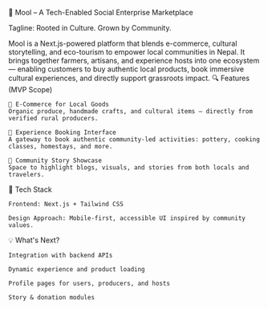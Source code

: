 🌱 Mool – A Tech-Enabled Social Enterprise Marketplace

Tagline: Rooted in Culture. Grown by Community.

Mool is a Next.js-powered platform that blends e-commerce, cultural storytelling, and eco-tourism to empower local communities in Nepal. It brings together farmers, artisans, and experience hosts into one ecosystem — enabling customers to buy authentic local products, book immersive cultural experiences, and directly support grassroots impact.
🔍 Features (MVP Scope)

    🛒 E-Commerce for Local Goods
    Organic produce, handmade crafts, and cultural items — directly from verified rural producers.

    🧭 Experience Booking Interface
    A gateway to book authentic community-led activities: pottery, cooking classes, homestays, and more.

    📖 Community Story Showcase
    Space to highlight blogs, visuals, and stories from both locals and travelers.

🚀 Tech Stack

    Frontend: Next.js + Tailwind CSS

    Design Approach: Mobile-first, accessible UI inspired by community values.

💡 What's Next?

    Integration with backend APIs

    Dynamic experience and product loading

    Profile pages for users, producers, and hosts

    Story & donation modules